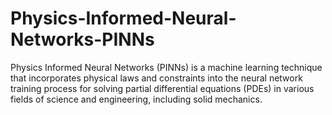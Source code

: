 # Physics-Informed-Neural-Networks-PINNs
Physics Informed Neural Networks (PINNs) is a machine learning technique that incorporates physical laws and constraints into the neural network training process for solving partial differential equations (PDEs) in various fields of science and engineering, including solid mechanics. 
